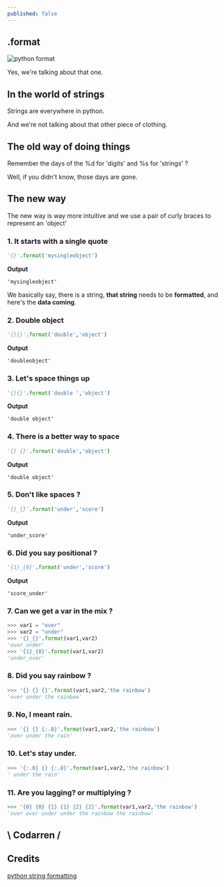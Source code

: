 ```yaml
---
published: false
---
```

## .format
![python format](https://github.com/codarrenvelvindron/codarrenvelvindron.github.io/raw/master/images/python_format.png)

Yes, we're talking about that one.

## In the world of strings
Strings are everywhere in python.

And we're not talking about that other piece of clothing.

## The old way of doing things
Remember the days of the %d for 'digits' and %s for 'strings' ?

Well, if you didn't know, those days are gone.

## The new way
The new way is way more intuitive and we use a pair of curly braces to represent an 'object'

### 1. It starts with a single quote
```python
'{}'.format('mysingleobject')
```
**Output**
```
'mysingleobject'
```

We basically say, there is a string, **that string** needs to be **formatted**, and here's the **data coming**.

### 2. Double object
```python
'{}{}'.format('double','object')
```
**Output**
```
'doubleobject'
```

### 3. Let's space things up
```python
'{}{}'.format('double ','object')
```
**Output**
```
'double object'
```

### 4. There is a better way to space
```python
'{} {}'.format('double','object')
```
**Output**
```
'double object'
```

### 5. Don't like spaces ?
```python
'{}_{}'.format('under','score')
```
**Output**
```
'under_score'
```

### 6. Did you say positional ?
```python
'{1}_{0}'.format('under','score')
```
**Output**
```
'score_under'
```

### 7. Can we get a var in the mix ?
```python
>>> var1 = "over"
>>> var2 = "under"
>>> '{}_{}'.format(var1,var2)
'over_under'
>>> '{1}_{0}'.format(var1,var2)
'under_over'
```

### 8. Did you say rainbow ?
```python
>>> '{} {} {}'.format(var1,var2,'the rainbow')
'over under the rainbow'
```

### 9. No, I meant rain.
```python
>>> '{} {} {:.8}'.format(var1,var2,'the rainbow')
'over under the rain'
```

### 10. Let's stay under.
```python
>>> '{:.0} {} {:.8}'.format(var1,var2,'the rainbow')
' under the rain'
```
### 11. Are you lagging? or multiplying ?
```python
>>> '{0} {0} {1} {1} {2} {2}'.format(var1,var2,'the rainbow')
'over over under under the rainbow the rainbow'
```

## \ Codarren /

## Credits
[python string formatting](https://docs.python.org/3/library/string.html#string-formatting)